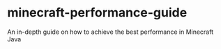 # minecraft-performance-guide
An in-depth guide on how to achieve the best performance in Minecraft Java
